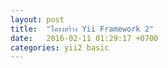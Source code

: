 ```yaml
---
layout: post
title:  "โครงสร้าง Yii Framework 2"
date:   2016-02-11 01:29:17 +0700
categories: yii2 basic
---
```

